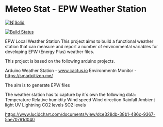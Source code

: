 # Meteo Stat - EPW Weather Station

[![N|Solid](https://pbs.twimg.com/profile_images/3768256796/e3b56e9a0e4ce260e7212c98315baef4_400x400.jpeg)](https://nodesource.com/products/nsolid)

[![Build Status](https://travis-ci.org/joemccann/dillinger.svg?branch=master)](https://travis-ci.org/joemccann/dillinger)

EPW Local Weather Station
This project aims to build a functional weather station that can measure and report a number of environmental variables for developing EPW (Energy Plus) weather files.

This project is based on the following arduino projects.


Arduino Weather Station - www.cactus.io
Environmentn Monitor - https://smartcitizen.me/

The aim is to generate EPW files 

The weather station has to capture by it´s own the following data:
Temperature
Relative humidity
Wind speed
Wind direction
Rainfall
Ambient light
UV
Lightning
CO2 levels
SO2 levels

https://www.lucidchart.com/documents/view/dce328db-38b1-486c-9367-5ae70761d040

